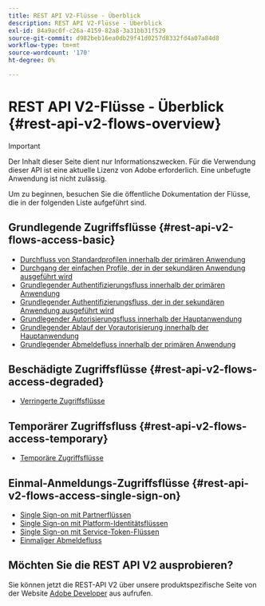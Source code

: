 ```yaml
---
title: REST API V2-Flüsse - Überblick
description: REST API V2-Flüsse - Überblick
exl-id: 84a9ac0f-c26a-4159-82a8-3a31bb31f529
source-git-commit: d982beb16ea0db29f41d0257d8332fd4a07a84d8
workflow-type: tm+mt
source-wordcount: '170'
ht-degree: 0%

---
```


# REST API V2-Flüsse - Überblick {#rest-api-v2-flows-overview}

>[!IMPORTANT]
>
> Der Inhalt dieser Seite dient nur Informationszwecken. Für die Verwendung dieser API ist eine aktuelle Lizenz von Adobe erforderlich. Eine unbefugte Anwendung ist nicht zulässig.

Um zu beginnen, besuchen Sie die öffentliche Dokumentation der Flüsse, die in der folgenden Liste aufgeführt sind.

## Grundlegende Zugriffsflüsse {#rest-api-v2-flows-access-basic}

* [Durchfluss von Standardprofilen innerhalb der primären Anwendung](basic-access-flows/rest-api-v2-basic-profiles-primary-application-flow.md)
* [Durchgang der einfachen Profile, der in der sekundären Anwendung ausgeführt wird](basic-access-flows/rest-api-v2-basic-profiles-secondary-application-flow.md)
* [Grundlegender Authentifizierungsfluss innerhalb der primären Anwendung](basic-access-flows/rest-api-v2-basic-authentication-primary-application-flow.md)
* [Grundlegender Authentifizierungsfluss, der in der sekundären Anwendung ausgeführt wird](basic-access-flows/rest-api-v2-basic-authentication-secondary-application-flow.md)
* [Grundlegender Autorisierungsfluss innerhalb der Hauptanwendung](basic-access-flows/rest-api-v2-basic-authorization-primary-application-flow.md)
* [Grundlegender Ablauf der Vorautorisierung innerhalb der Hauptanwendung](basic-access-flows/rest-api-v2-basic-preauthorization-primary-application-flow.md)
* [Grundlegender Abmeldefluss innerhalb der primären Anwendung](basic-access-flows/rest-api-v2-basic-logout-primary-application-flow.md)

## Beschädigte Zugriffsflüsse {#rest-api-v2-flows-access-degraded}

* [Verringerte Zugriffsflüsse](degraded-access-flows/rest-api-v2-access-degraded-flows.md)

## Temporärer Zugriffsfluss {#rest-api-v2-flows-access-temporary}

* [Temporäre Zugriffsflüsse](temporary-access-flows/rest-api-v2-access-temporary-flows.md)

## Einmal-Anmeldungs-Zugriffsflüsse {#rest-api-v2-flows-access-single-sign-on}

* [Single Sign-on mit Partnerflüssen](single-sign-on-access-flows/rest-api-v2-single-sign-on-partner-flows.md)
* [Single Sign-on mit Platform-Identitätsflüssen](single-sign-on-access-flows/rest-api-v2-single-sign-on-platform-identity-flows.md)
* [Single Sign-on mit Service-Token-Flüssen](single-sign-on-access-flows/rest-api-v2-single-sign-on-service-token-flows.md)
* [Einmaliger Abmeldefluss](single-sign-on-access-flows/rest-api-v2-single-sign-on-logout-flow.md)

## Möchten Sie die REST API V2 ausprobieren?

Sie können jetzt die REST-API V2 über unsere produktspezifische Seite von der Website [Adobe Developer](https://developer.adobe.com/adobe-pass/) aus aufrufen.
